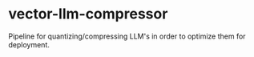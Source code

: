 # vector-llm-compressor
Pipeline for quantizing/compressing LLM's in order to optimize them for deployment.
